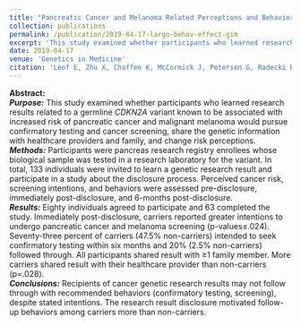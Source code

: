 ```yaml
---
title: "Pancreatic Cancer and Melanoma Related Perceptions and Behaviors Following Disclosure of <i>CDKN2A</i> Variant Status as a Research Result"
collection: publications
permalink: /publication/2019-04-17-largo-behav-effect-gim
excerpt: 'This study examined whether participants who learned research results related to a germline <i>CDKN2A</i> variant known to be associated with increased risk of pancreatic cancer and malignant melanoma would pursue confirmatory testing and cancer screening, share the genetic information with healthcare providers and family, and change risk perceptions.'
date: 2019-04-17
venue: 'Genetics in Medicine'
citation: 'Leof E, Zhu X, Chaffee K, McCormick J, Petersen G, Radecki Breitkopf C. Pancreatic cancer and melanoma related perceptions and behaviors following disclosure of <i>CDKN2A</i> variant status as a research result. <i>Genetics in Medicine</i>. Epub ahead of print. <a href="https://doi.org/10.1038/s41436-019-0517-y" target="_blank"> doi:10.1038/s41436-019-0517-y</a>.'
---
```


**Abstract:**<br>
**_Purpose:_** This study examined whether participants who learned research results related to a germline <i>CDKN2A</i> variant known to be associated with increased risk of pancreatic cancer and malignant melanoma would pursue confirmatory testing and cancer screening, share the genetic information with healthcare providers and family, and change risk perceptions.<br>
**_Methods:_** Participants were pancreas research registry enrollees whose biological sample was tested in a research laboratory for the variant. In total, 133 individuals were invited to learn a genetic research result and participate in a study about the disclosure process. Perceived cancer risk, screening intentions, and behaviors were assessed pre-disclosure, immediately post-disclosure, and 6-months post-disclosure.<br>
**_Results:_** Eighty individuals agreed to participate and 63 completed the study. Immediately post-disclosure, carriers reported greater intentions to undergo pancreatic cancer and melanoma screening (p-values≤.024). Seventy-three percent of carriers (47.5% non-carriers) intended to seek confirmatory testing within six months and 20% (2.5% non-carriers) followed through. All participants shared result with ≥1 family member. More carriers shared result with their healthcare provider than non-carriers (p=.028).<br>
**_Conclusions:_** Recipients of cancer genetic research results may not follow through with recommended behaviors (confirmatory testing, screening), despite stated intentions. The research result disclosure motivated follow-up behaviors among carriers more than non-carriers.
